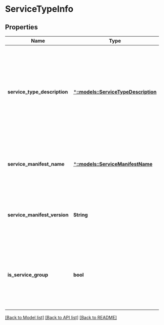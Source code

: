 # ServiceTypeInfo

## Properties
Name | Type | Description | Notes
------------ | ------------- | ------------- | -------------
**service_type_description** | [***::models::ServiceTypeDescription**](ServiceTypeDescription.md) | Describes a service type defined in the service manifest of a provisioned application type. The properties the ones defined in the service manifest. | [optional] [default to null]
**service_manifest_name** | [***::models::ServiceManifestName**](ServiceManifestName.md) | The name of the service manifest in which this service type is defined. | [optional] [default to null]
**service_manifest_version** | **String** | The version of the service manifest in which this service type is defined. | [optional] [default to null]
**is_service_group** | **bool** | Indicates whether the service is a service group. If it is, the property value is true otherwise false. | [optional] [default to null]

[[Back to Model list]](../README.md#documentation-for-models) [[Back to API list]](../README.md#documentation-for-api-endpoints) [[Back to README]](../README.md)



